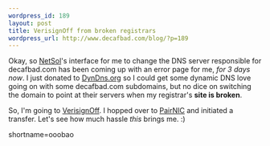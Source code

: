 ```yaml
--- 
wordpress_id: 189
layout: post
title: VerisignOff from broken registrars
wordpress_url: http://www.decafbad.com/blog/?p=189
---
```

<p>Okay, so <a href="http://www.nsi.com">NetSol</a>'s interface for me to change the DNS server responsible for decafbad.com has been coming up with an error page for me, <i>for 3 days now</i>.  I just donated to <a href="http://www.dyndns.org">DynDns.org</a> so I could get some dynamic DNS love going on with some decafbad.com subdomains, but no dice on switching the domain to point at their servers when my registrar's <b>site is broken</b>.</p>
<p>So, I'm going to <a href="http://www.verisignoff.org/">VerisignOff</a>.  I hopped over to <a href="http://www.Pairnic.com/">PairNIC</a> and initiated a transfer.  Let's see how much hassle <i>this</i> brings me.  :)</p>
<!--more-->
shortname=ooobao
